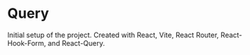 # Query

Initial setup of the project.  Created with React, Vite, React Router, React-Hook-Form, and React-Query.


